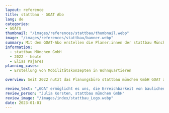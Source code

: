 ```yaml
---
layout: reference
title: stattbau - GOAT Abo
lang: de
categories:
- GOAT$
thumbnail: "/images/references/stattbau/thumbnail.webp"
image: "/images/references/stattbau/banner.webp"
summary: Mit dem GOAT-Abo erstellen die Planer:innen der stattbau München GmbH Erreichbarkeitsanalysen für zukunftsfähige Wohn- und Siedlungsprojekte. 
information:
  - stattbau München GmbH
  - 2022 - heute
  - Elias Pajares
planning_cases:
  - Erstellung von Mobilitätskonzepten in Wohnquartieren

overview: Seit 2022 nutzt das Planungsbüro stattbau münchen GmbH GOAT als SaaS-Abonnement, um Erreichbarkeitsanalysen für zukunftsfähige Wohnquartiere zu entwickeln. Das Ziel besteht darin, Analysen für maßvolle und nachhaltige Mobilitätskonzepte einzusetzen, um Stellplatzbedarfe zu reduzieren und die Lebensqualität zu verbessern. Mithilfe dieser Analysen wird in kürzester Zeit die Erreichbarkeit von Einrichtungen der Daseinsvorsorge sowie Mobilitätsangeboten wie ÖPNV, Bikesharing und Carsharing analysiert. Dabei werden auch verschiedene Planungsszenarien untersucht, wie beispielsweise die Ausweitung von Mobilitätsangeboten. 

review_text: "„GOAT ermöglicht es uns, die Erreichbarkeit von baulichen Vorhaben zielgerichtet und effizient zu analysieren. Die Ergebnisse der Analysen bilden eine klare Grundlage für die Entwicklung passgenauer Mobilitätskonzepte im Wohnungs- und Gewerbebau. Wichtig ist dabei für uns die Einbindung der Konzepte in den Kontext bestehender, zumeist öffentlicher Mobilitätsinfrastruktur.”"
review_person: "Julia Korsten, stattbau münchen GmbH"
review_image: "/images/index/stattbau_Logo.webp"
date: 2023-01-01
---
```




